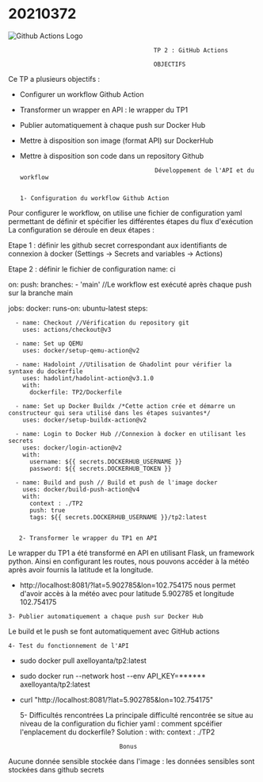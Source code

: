 # 20210372
  <img src="https://cdn.invicti.com/statics/img/drive/h2jfrvzrbyh1yff2n3wfu2hkqqps6x_uvqo.png" alt="Github Actions Logo" />

                                                  
                                             TP 2 : GitHub Actions
    
                                             OBJECTIFS
Ce TP a plusieurs objectifs :

- Configurer un workflow Github Action
- Transformer un wrapper en API : le wrapper du TP1
- Publier automatiquement à chaque push sur Docker Hub
- Mettre à disposition son image (format API) sur DockerHub
- Mettre à disposition son code dans un repository Github


                                            Développement de l'API et du workflow 
                              
      
      1- Configuration du workflow Github Action

Pour configurer le workflow, on utilise une fichier de configuration yaml permettant de définir et spécifier les différentes étapes du flux d'exécution
La configuration se déroule en deux étapes : 

Etape 1 : définir les github secret correspondant aux identifiants de connexion à docker (Settings -> Secrets and variables -> Actions)

Etape 2 : définir le fichier de configuration 
name: ci

on:
  push:
    branches:
      - 'main' //Le workflow est exécuté après chaque push sur la branche main

jobs:
  docker:
    runs-on: ubuntu-latest
    steps:
          
      - name: Checkout //Vérification du repository git
        uses: actions/checkout@v3

      - name: Set up QEMU
        uses: docker/setup-qemu-action@v2

      - name: Hadoloint //Utilisation de Ghadolint pour vérifier la syntaxe du dockerfile
        uses: hadolint/hadolint-action@v3.1.0
        with:
          dockerfile: TP2/Dockerfile

      - name: Set up Docker Buildx /*Cette action crée et démarre un constructeur qui sera utilisé dans les étapes suivantes*/
        uses: docker/setup-buildx-action@v2

      - name: Login to Docker Hub //Connexion à docker en utilisant les secrets
        uses: docker/login-action@v2
        with:
          username: ${{ secrets.DOCKERHUB_USERNAME }}
          password: ${{ secrets.DOCKERHUB_TOKEN }}

      - name: Build and push // Build et push de l'image docker
        uses: docker/build-push-action@v4
        with:
          context : ./TP2
          push: true
          tags: ${{ secrets.DOCKERHUB_USERNAME }}/tp2:latest
  

       2- Transformer le wrapper du TP1 en API

Le wrapper du TP1 a été transformé en API en utilisant Flask, un framework python. Ainsi en configurant les routes, nous pouvons accéder à la météo après avoir fournis la latitude et la longitude.
  -   http://localhost:8081/?lat=5.902785&lon=102.754175 nous permet d'avoir accès à la météo avec pour latitude 5.902785 et longitude 102.754175 


    3- Publier automatiquement a chaque push sur Docker Hub
Le build et le push se font automatiquement avec GitHub actions


    4- Test du fonctionnement de l'API
  - sudo docker pull axelloyanta/tp2:latest 
  - sudo docker run --network host --env API_KEY=****** axelloyanta/tp2:latest
  - curl "http://localhost:8081/?lat=5.902785&lon=102.754175"


    5- Difficultés rencontrées
  La principale difficulté rencontrée se situe au niveau de la configuration du fichier yaml : comment spcéifier l'enplacement du dockerfile?
  Solution :
  with:
    context : ./TP2

                                    Bonus
Aucune donnée sensible stockée dans l'image : les données sensibles sont stockées dans github secrets

